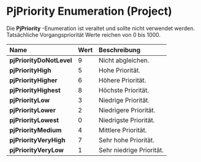 
# PjPriority Enumeration (Project)

Die  **PjPriority** -Enumeration ist veraltet und sollte nicht verwendet werden. Tatsächliche Vorgangspriorität Werte reichen von 0 bis 1000.



|**Name**|**Wert**|**Beschreibung**|
|:-----|:-----|:-----|
|**pjPriorityDoNotLevel**|9|Nicht abgleichen.|
|**pjPriorityHigh**|5|Hohe Priorität.|
|**pjPriorityHigher**|6|Höhere Priorität.|
|**pjPriorityHighest**|8|Höchste Priorität.|
|**pjPriorityLow**|3|Niedrige Priorität.|
|**pjPriorityLower**|2|Niedrigere Priorität.|
|**pjPriorityLowest**|0|Niedrigste Priorität.|
|**pjPriorityMedium**|4|Mittlere Priorität.|
|**pjPriorityVeryHigh**|7|Sehr hohe Priorität.|
|**pjPriorityVeryLow**|1|Sehr niedrige Priorität.|
